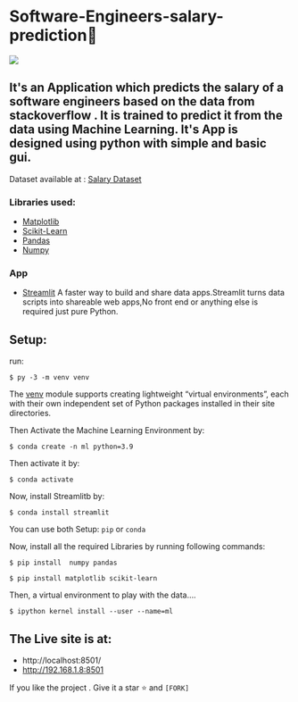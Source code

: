 # Software-Engineers-salary-prediction💸
![](https://github.com/ravithemore/Software-Engineers-salary-prediction/blob/main/assets/Screenshot%202022-11-21%20121513.png)

## It's an Application which predicts the salary of a software engineers based on the data from stackoverflow . It is trained to predict it from the data using Machine Learning. It's App is designed using python with simple and basic gui.

Dataset available at :
[Salary Dataset](https://insights.stackoverflow.com/survey)

### Libraries used:
- [Matplotlib](https://matplotlib.org/)
- [Scikit-Learn](https://scikit-learn.org/stable/)
- [Pandas](https://pandas.pydata.org/)
- [Numpy](https://numpy.org/)


###  App
- [Streamlit](https://streamlit.io/) A faster way to build and share data apps.Streamlit turns data scripts into shareable web apps,No front end or anything else is required just pure Python.

## Setup:
run:
```
$ py -3 -m venv venv
```
The [venv](https://docs.python.org/3/library/venv.html) module supports creating lightweight “virtual environments”, each with their own independent set of Python packages installed in their site directories.

Then Activate the Machine Learning Environment by:
```
$ conda create -n ml python=3.9
```
Then activate it by:
```
$ conda activate
```
Now, install Streamlitb by:
```
$ conda install streamlit
```

You can use both Setup: ```pip``` or ```conda```

Now, install all the required Libraries by running following commands:
```
$ pip install  numpy pandas
```

```
$ pip install matplotlib scikit-learn
```
Then, a virtual environment to play with the data....
```
$ ipython kernel install --user --name=ml
```

## The Live site is at:
- http://localhost:8501/
- http://192.168.1.8:8501

If you like the project . Give it a star  ⭐ and   ```[FORK]```
